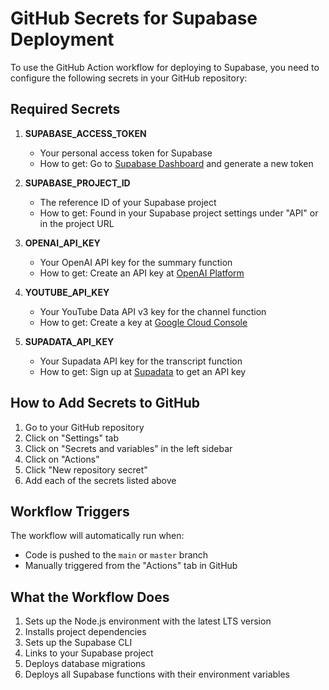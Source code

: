 # GitHub Secrets for Supabase Deployment

To use the GitHub Action workflow for deploying to Supabase, you need to configure the following secrets in your GitHub repository:

## Required Secrets

1. **SUPABASE_ACCESS_TOKEN**
   - Your personal access token for Supabase
   - How to get: Go to [Supabase Dashboard](https://app.supabase.com/account/tokens) and generate a new token

2. **SUPABASE_PROJECT_ID**
   - The reference ID of your Supabase project
   - How to get: Found in your Supabase project settings under "API" or in the project URL

3. **OPENAI_API_KEY**
   - Your OpenAI API key for the summary function
   - How to get: Create an API key at [OpenAI Platform](https://platform.openai.com/api-keys)

4. **YOUTUBE_API_KEY**
   - Your YouTube Data API v3 key for the channel function
   - How to get: Create a key at [Google Cloud Console](https://console.cloud.google.com/apis/credentials)

5. **SUPADATA_API_KEY**
   - Your Supadata API key for the transcript function
   - How to get: Sign up at [Supadata](https://supadata.ai/) to get an API key

## How to Add Secrets to GitHub

1. Go to your GitHub repository
2. Click on "Settings" tab
3. Click on "Secrets and variables" in the left sidebar
4. Click on "Actions"
5. Click "New repository secret"
6. Add each of the secrets listed above

## Workflow Triggers

The workflow will automatically run when:
- Code is pushed to the `main` or `master` branch
- Manually triggered from the "Actions" tab in GitHub

## What the Workflow Does

1. Sets up the Node.js environment with the latest LTS version
2. Installs project dependencies
3. Sets up the Supabase CLI
4. Links to your Supabase project
5. Deploys database migrations
6. Deploys all Supabase functions with their environment variables
